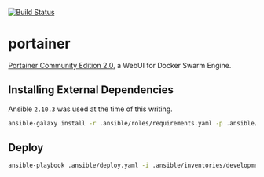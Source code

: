 [![Build Status](https://drone.kiwi-labs.net/api/badges/Diesel-Net/portainer/status.svg)](https://drone.kiwi-labs.net/Diesel-Net/portainer)

# portainer
[Portainer Community Edition 2.0](https://www.portainer.io/), a WebUI for Docker Swarm Engine.

## Installing External Dependencies
Ansible `2.10.3` was used at the time of this writing.
```bash
ansible-galaxy install -r .ansible/roles/requirements.yaml -p .ansible/roles --force
```

## Deploy
```bash
ansible-playbook .ansible/deploy.yaml -i .ansible/inventories/development/hosts --vault-id ~/.tokens/vault.txt
```
